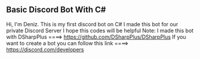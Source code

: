 Basic Discord Bot With C#
----------------------------------------------------------------------------------------
Hi, I'm Deniz. This is my first discord bot on C# 
I made this bot for our private Discord Server
I hope this codes will be helpful
Note: I made this bot with DSharpPlus ====> https://github.com/DSharpPlus/DSharpPlus
If you want to create a bot you can follow this link ====> https://discord.com/developers
